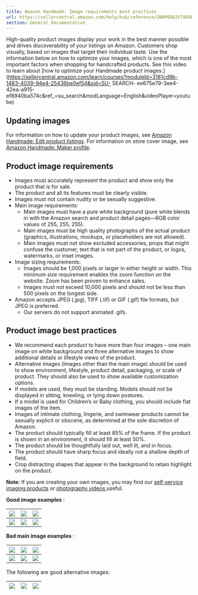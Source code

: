 ```yaml
---
title: Amazon Handmade: Image requirements best practices
url: https://sellercentral.amazon.com/help/hub/reference/GNRP6DDJV79DUHRD
section: General Documentation
---
```


High-quality product images display your work in the best manner possible and
drives discoverability of your listings on Amazon. Customers shop visually,
based on images that target their individual taste. Use the information below
on how to optimize your images, which is one of the most important factors
when shopping for handcrafted products. See this video to learn about [how to
optimize your Handmade product
images.](https://sellercentral.amazon.com/learn/courses?moduleId=3181cd9b-1483-4039-94e4-25436be0ef54&sid=SU-
SEARCH-
ee675e79-3ee4-42ea-a915-ef8940ba574c&ref_=su_search&modLanguage=English&videoPlayer=youtube)

## Updating images

For information on how to update your product images, see [Amazon Handmade:
Edit product listings](/gp/help/GACPFCRX6CH32JST). For information on store
cover image, see [Amazon Handmade: Maker profile](/gp/help/G201817720).

## Product image requirements

  * Images must accurately represent the product and show only the product that is for sale.
  * The product and all its features must be clearly visible.
  * Images must not contain nudity or be sexually suggestive.
  * Main image requirements:
    * Main images must have a pure white background (pure white blends in with the Amazon search and product detail pages—RGB color values of 255, 255, 255).
    * Main images must be high quality photographs of the actual product (graphics, illustrations, mockups, or placeholders are not allowed). 
    * Main images must not show excluded accessories, props that might confuse the customer, text that is not part of the product, or logos, watermarks, or inset images.
  * Image sizing requirements:
    * Images should be 1,000 pixels or larger in either height or width. This minimum size requirement enables the zoom function on the website. Zoom has been proven to enhance sales. 
    * Images must not exceed 10,000 pixels and should not be less than 500 pixels on the longest side.
  * Amazon accepts JPEG (.jpg), TIFF (.tif) or GIF (.gif) file formats, but JPEG is preferred.
    * Our servers do not support animated .gifs.

## Product image best practices

  * We recommend each product to have more than four images – one main image on white background and three alternative images to show additional details or lifestyle views of the product.
  * Alternative images (images other than the main image) should be used to show environment, lifestyle, product detail, packaging, or scale of product. They should also be used to show available customization options.
  * If models are used, they must be standing. Models should not be displayed in sitting, kneeling, or lying down postures.
  * If a model is used for Children’s or Baby clothing, you should include flat images of the item.
  * Images of intimate clothing, lingerie, and swimwear products cannot be sexually explicit or obscene, as determined at the sole discretion of Amazon.
  * The product should typically fill at least 85% of the frame. If the product is shown in an environment, it should fill at least 50%.
  * The product should be thoughtfully laid out, well lit, and in focus.
  * The product should have sharp focus and ideally not a shallow depth of field.
  * Crop distracting shapes that appear in the background to retain highlight on the product.

**Note:** If you are creating your own images, you may find our [self-service
imaging products](https://www.amazon.com/gp/browse.html/?node=14725653011) or
[photography videos
](https://www.amazon.com/gp/browse.html/?node=17051490011&ref=tp_sc_hlpv_us)
useful.

**Good image examples** :

![](https://m.media-amazon.com/images/G/01/rainier/help/handmade/HM_Notebook._CB422262544_.jpg ) | ![](https://m.media-amazon.com/images/G/01/rainier/help/handmade/HM_SW_Decor._CB422262544_.jpg ) | ![](https://m.media-amazon.com/images/G/01/rainier/help/handmade/HM_Comb._CB422262544_.jpg )  
---|---|---  
![](https://m.media-amazon.com/images/G/01/rainier/help/handmade/HM_B016RE6QKK.jpg) | ![](https://m.media-amazon.com/images/G/01/rainier/help/handmade/HM_B073SBTJS8.jpg) | ![](https://m.media-amazon.com/images/G/01/rainier/help/handmade/HM_B0754W1WJ2.jpg)  
  
**Bad main image examples** :

![](https://m.media-amazon.com/images/G/01/rainier/help/handmade/HM_B01NA6XB2P.jpg) | ![](https://m.media-amazon.com/images/G/01/rainier/help/handmade/HM_B083XC57K4.jpg) | ![](https://m.media-amazon.com/images/G/01/rainier/help/handmade/HM_B08951T5CM.jpg)  
---|---|---  
![](https://m.media-amazon.com/images/G/01/rainier/help/handmade/HM_B07KF5BLF7.jpg) | ![](https://m.media-amazon.com/images/G/01/rainier/help/handmade/HM_B086WMGLV9.jpg) | ![](https://m.media-amazon.com/images/G/01/rainier/help/handmade/HM_B087CC6XTX.jpg)  
  
The following are good alternative images:

![](https://m.media-amazon.com/images/G/01/rainier/help/handmade/HM_Notebook_Alt._CB1582916566_.JPG) | ![](https://m.media-amazon.com/images/G/01/rainier/help/handmade/HM_SW_Decor_alt._CB1582916565_.JPG ) | ![](https://m.media-amazon.com/images/G/01/rainier/help/handmade/HM_Soap_Alt._CB1582916565_.JPG)  
---|---|---

